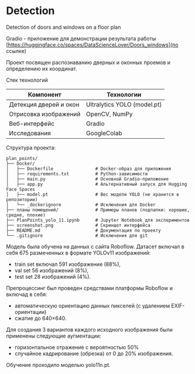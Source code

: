 # Detection
Detection of doors and windows on a floor plan

Gradio - приложение для демонстрации результата работы [https://huggingface.co/spaces/DataScienceLover/Doors_windows](по ссылке)

Проект посвящен распознаванию дверных и оконных проемов и определению их координат.

Стек технологий

| Компонент                | Технологии                           |
|--------------------------|--------------------------------------|
| Детекция дверей и окон   | Ultralytics YOLO (model.pt)          |
| Отрисовка изображений    | OpenCV, NumPy                        |
| Веб-интерфейс            | Gradio                               |
| Исследования             | GoogleColab                          |

Структура проекта:
```
plan_points/
├── Docker/
│   ├── Dockerfile                # Docker-образ для приложения
│   ├── requirements.txt          # Python-зависимости
│   ├── main.py                   # Основной Gradio-приложение
│   ├── app.py                    # Альтернативный запуск для Hugging Face Spaces
│   ├── model.pt                  # Вес модели YOLO (не хранится в репозитории)
│   └── _dockerignore             # Исключения для Docker
├── планы помещений/              # Примеры планов (подпапки: хорошие, средне, плохие)
├── PlanPoints_yolo_11.ipynb      # Jupyter Notebook для экспериментов
├── screenshot.png                # Скриншот интерфейса
├── README.md                     # Документация по проекту
└── .gitignore                    # Исключения для git
```
Модель была обучена на данных с сайта Roboflow.
Датасет включал в себя 675 размеченных в формате YOLOv11 изображений:

- train set включал 591 изображение (88%),
- val set 56 изображений (8%), 
- test set 28 изображений (4%).

Препроцессинг был проведен средствами платформы Roboflow и включад в себя:

- автоматическую ориентацию данных пикселей (с удалением EXIF-ориентации)
- сжатие до 640×640. 

Для создания 3 вариантов каждого исходного изображения были применены следующие аугментации:
- горизонтальное отражение с вероятностью  50%
- случайное кадрирование (обрезка) от 0 до 20% изображения.

Обучение проходило моделью yolo11n.pt.


